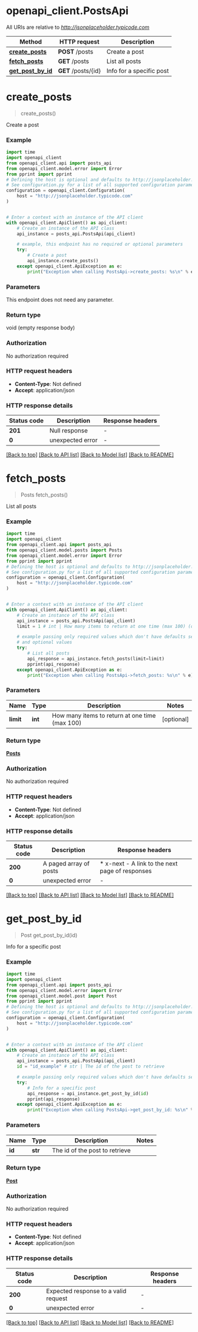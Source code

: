 # openapi_client.PostsApi

All URIs are relative to *http://jsonplaceholder.typicode.com*

Method | HTTP request | Description
------------- | ------------- | -------------
[**create_posts**](PostsApi.md#create_posts) | **POST** /posts | Create a post
[**fetch_posts**](PostsApi.md#fetch_posts) | **GET** /posts | List all posts
[**get_post_by_id**](PostsApi.md#get_post_by_id) | **GET** /posts/{id} | Info for a specific post


# **create_posts**
> create_posts()

Create a post

### Example

```python
import time
import openapi_client
from openapi_client.api import posts_api
from openapi_client.model.error import Error
from pprint import pprint
# Defining the host is optional and defaults to http://jsonplaceholder.typicode.com
# See configuration.py for a list of all supported configuration parameters.
configuration = openapi_client.Configuration(
    host = "http://jsonplaceholder.typicode.com"
)


# Enter a context with an instance of the API client
with openapi_client.ApiClient() as api_client:
    # Create an instance of the API class
    api_instance = posts_api.PostsApi(api_client)

    # example, this endpoint has no required or optional parameters
    try:
        # Create a post
        api_instance.create_posts()
    except openapi_client.ApiException as e:
        print("Exception when calling PostsApi->create_posts: %s\n" % e)
```

### Parameters
This endpoint does not need any parameter.

### Return type

void (empty response body)

### Authorization

No authorization required

### HTTP request headers

 - **Content-Type**: Not defined
 - **Accept**: application/json

### HTTP response details
| Status code | Description | Response headers |
|-------------|-------------|------------------|
**201** | Null response |  -  |
**0** | unexpected error |  -  |

[[Back to top]](#) [[Back to API list]](../README.md#documentation-for-api-endpoints) [[Back to Model list]](../README.md#documentation-for-models) [[Back to README]](../README.md)

# **fetch_posts**
> Posts fetch_posts()

List all posts

### Example

```python
import time
import openapi_client
from openapi_client.api import posts_api
from openapi_client.model.posts import Posts
from openapi_client.model.error import Error
from pprint import pprint
# Defining the host is optional and defaults to http://jsonplaceholder.typicode.com
# See configuration.py for a list of all supported configuration parameters.
configuration = openapi_client.Configuration(
    host = "http://jsonplaceholder.typicode.com"
)


# Enter a context with an instance of the API client
with openapi_client.ApiClient() as api_client:
    # Create an instance of the API class
    api_instance = posts_api.PostsApi(api_client)
    limit = 1 # int | How many items to return at one time (max 100) (optional)

    # example passing only required values which don't have defaults set
    # and optional values
    try:
        # List all posts
        api_response = api_instance.fetch_posts(limit=limit)
        pprint(api_response)
    except openapi_client.ApiException as e:
        print("Exception when calling PostsApi->fetch_posts: %s\n" % e)
```

### Parameters

Name | Type | Description  | Notes
------------- | ------------- | ------------- | -------------
 **limit** | **int**| How many items to return at one time (max 100) | [optional]

### Return type

[**Posts**](Posts.md)

### Authorization

No authorization required

### HTTP request headers

 - **Content-Type**: Not defined
 - **Accept**: application/json

### HTTP response details
| Status code | Description | Response headers |
|-------------|-------------|------------------|
**200** | A paged array of posts |  * x-next - A link to the next page of responses <br>  |
**0** | unexpected error |  -  |

[[Back to top]](#) [[Back to API list]](../README.md#documentation-for-api-endpoints) [[Back to Model list]](../README.md#documentation-for-models) [[Back to README]](../README.md)

# **get_post_by_id**
> Post get_post_by_id(id)

Info for a specific post

### Example

```python
import time
import openapi_client
from openapi_client.api import posts_api
from openapi_client.model.error import Error
from openapi_client.model.post import Post
from pprint import pprint
# Defining the host is optional and defaults to http://jsonplaceholder.typicode.com
# See configuration.py for a list of all supported configuration parameters.
configuration = openapi_client.Configuration(
    host = "http://jsonplaceholder.typicode.com"
)


# Enter a context with an instance of the API client
with openapi_client.ApiClient() as api_client:
    # Create an instance of the API class
    api_instance = posts_api.PostsApi(api_client)
    id = "id_example" # str | The id of the post to retrieve

    # example passing only required values which don't have defaults set
    try:
        # Info for a specific post
        api_response = api_instance.get_post_by_id(id)
        pprint(api_response)
    except openapi_client.ApiException as e:
        print("Exception when calling PostsApi->get_post_by_id: %s\n" % e)
```

### Parameters

Name | Type | Description  | Notes
------------- | ------------- | ------------- | -------------
 **id** | **str**| The id of the post to retrieve |

### Return type

[**Post**](Post.md)

### Authorization

No authorization required

### HTTP request headers

 - **Content-Type**: Not defined
 - **Accept**: application/json

### HTTP response details
| Status code | Description | Response headers |
|-------------|-------------|------------------|
**200** | Expected response to a valid request |  -  |
**0** | unexpected error |  -  |

[[Back to top]](#) [[Back to API list]](../README.md#documentation-for-api-endpoints) [[Back to Model list]](../README.md#documentation-for-models) [[Back to README]](../README.md)


